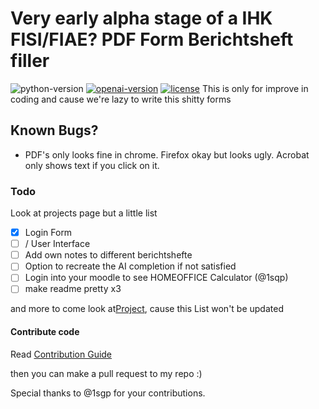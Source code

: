 # Very early alpha stage of a IHK FISI/FIAE? PDF Form Berichtsheft filler
![python-version](https://img.shields.io/badge/python-3.11-blue.svg)
[![openai-version](https://img.shields.io/badge/openai-0.27.8-orange.svg)](https://openai.com/)
[![license](https://img.shields.io/badge/License-GPL%203.0-brightgreen.svg)](LICENSE)
This is only for improve in coding and cause we're lazy to write this shitty forms

## Known Bugs?
- PDF's only looks fine in chrome. Firefox okay but looks ugly. Acrobat only shows text if you click on it.

### Todo
Look at projects page but a little list
- [x] Login Form 
- [ ] / User Interface
- [ ] Add own notes to different berichtshefte
- [ ] Option to recreate the AI completion if not satisfied
- [ ] Login into your moodle to see HOMEOFFICE Calculator (@1sqp)
- [ ] make readme pretty x3

and more to come look at[Project](https://github.com/users/mxwmnn/projects/1), cause this List won't be updated

#### Contribute code

Read [Contribution Guide](https://github.com/firstcontributions/first-contributions)

then you can make a pull request to my repo :)

Special thanks to @1sgp for your contributions.